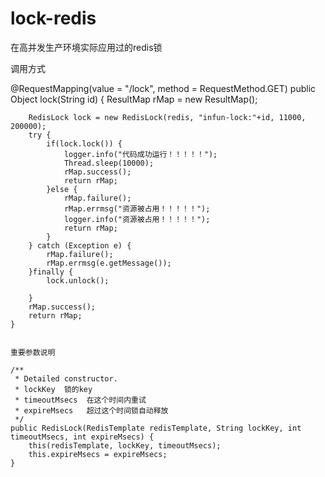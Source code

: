 # lock-redis
在高并发生产环境实际应用过的redis锁


调用方式

@RequestMapping(value = "/lock", method = RequestMethod.GET)
    public Object lock(String id) {
        ResultMap rMap = new ResultMap();

        RedisLock lock = new RedisLock(redis, "infun-lock:"+id, 11000, 200000);
        try {
            if(lock.lock()) {
                logger.info("代码成功运行！！！！！");
                Thread.sleep(10000);
                rMap.success();
                return rMap;
            }else {
                rMap.failure();
                rMap.errmsg("资源被占用！！！！！");
                logger.info("资源被占用！！！！！");
                return rMap;
            }
        } catch (Exception e) {
            rMap.failure();
            rMap.errmsg(e.getMessage());
        }finally {
            lock.unlock();

        }
        rMap.success();
        return rMap;
    }
    
    
    重要参数说明
    
    /**
     * Detailed constructor.
     * lockKey  锁的key
     * timeoutMsecs  在这个时间内重试
     * expireMsecs   超过这个时间锁自动释放
     */
    public RedisLock(RedisTemplate redisTemplate, String lockKey, int timeoutMsecs, int expireMsecs) {
        this(redisTemplate, lockKey, timeoutMsecs);
        this.expireMsecs = expireMsecs;
    }

    
